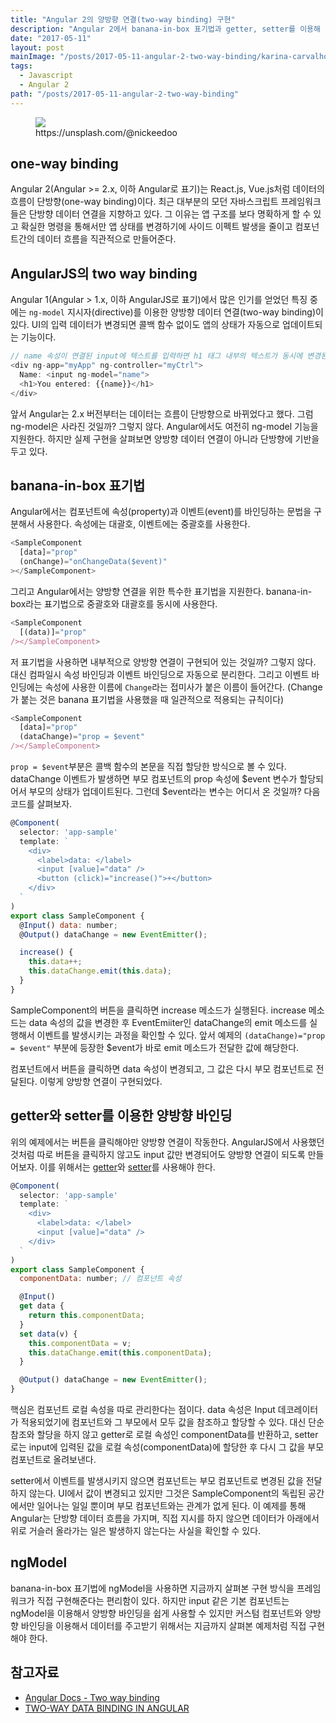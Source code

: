 ```yaml
---
title: "Angular 2의 양방향 연결(two-way binding) 구현"
description: "Angular 2에서 banana-in-box 표기법과 getter, setter를 이용해 양방향 바인딩을 어떻게 구현하지는 예제 코드와 함께 설명한다."
date: "2017-05-11"
layout: post
mainImage: "/posts/2017-05-11-angular-2-two-way-binding/karina-carvalho-94650.jpg"
tags:
  - Javascript
  - Angular 2
path: "/posts/2017-05-11-angular-2-two-way-binding"
---
```


<figure>
<img src="/posts/2017-05-11-angular-2-two-way-binding/karina-carvalho-94650.jpg">
<figcaption>https://unsplash.com/@nickeedoo</figcaption>
</figure>

## one-way binding

Angular 2(Angular >= 2.x, 이하 Angular로 표기)는 React.js, Vue.js처럼 데이터의 흐름이 단방향(one-way binding)이다. 최근 대부분의 모던 자바스크립트 프레임워크들은 단방향 데이터 연결을 지향하고 있다. 그 이유는 앱 구조를 보다 명확하게 할 수 있고 확실한 명령을 통해서만 앱 상태를 변경하기에 사이드 이펙트 발생을 줄이고 컴포넌트간의 데이터 흐름을 직관적으로 만들어준다.

## AngularJS의 two way binding

Angular 1(Angular > 1.x, 이하 AngularJS로 표기)에서 많은 인기를 얻었던 특징 중에는 `ng-model` 지시자(directive)를 이용한 양방향 데이터 연결(two-way binding)이 있다. UI의 입력 데이터가 변경되면 콜백 함수 없이도 앱의 상태가 자동으로 업데이트되는 기능이다.

```js
// name 속성이 연결된 input에 텍스트를 입력하면 h1 태그 내부의 텍스트가 동시에 변경된다.
<div ng-app="myApp" ng-controller="myCtrl">
  Name: <input ng-model="name">
  <h1>You entered: {{name}}</h1>
</div>
```

앞서 Angular는 2.x 버전부터는 데이터는 흐름이 단방향으로 바뀌었다고 했다. 그럼 ng-model은 사라진 것일까? 그렇지 않다. Angular에서도 여전히 ng-model 기능을 지원한다. 하지만 실제 구현을 살펴보면 양방향 데이터 연결이 아니라 단방향에 기반을 두고 있다.


## banana-in-box 표기법

Angular에서는 컴포넌트에 속성(property)과 이벤트(event)를 바인딩하는 문법을 구분해서 사용한다. 속성에는 대괄호, 이벤트에는 중괄호를 사용한다.

```js
<SampleComponent
  [data]="prop"
  (onChange)="onChangeData($event)"
></SampleComponent>
```

그리고 Angular에서는 양방향 연결을 위한 특수한 표기법을 지원한다. banana-in-box라는 표기법으로 중괄호와 대괄호를 동시에 사용한다.

```js
<SampleComponent
  [(data)]="prop"
/></SampleComponent>
```

저 표기법을 사용하면 내부적으로 양방향 연결이 구현되어 있는 것일까? 그렇지 않다. 대신 컴파일시 속성 바인딩과 이벤트 바인딩으로 자동으로 분리한다. 그리고 이벤트 바인딩에는 속성에 사용한 이름에 `Change`라는 접미사가 붙은 이름이 들어간다. (Change가 붙는 것은 banana 표기법을 사용했을 때 일관적으로 적용되는 규칙이다)

```js
<SampleComponent
  [data]="prop"
  (dataChange)="prop = $event"
/></SampleComponent>
```

`prop = $event`부분은 콜백 함수의 본문을 직접 할당한 방식으로 볼 수 있다. dataChange 이벤트가 발생하면 부모 컴포넌트의 prop 속성에 $event 변수가 할당되어서 부모의 상태가 업데이트된다. 그런데 $event라는 변수는 어디서 온 것일까? 다음 코드를 살펴보자.


```js
@Component(
  selector: 'app-sample'
  template: `
    <div>
      <label>data: </label>
      <input [value]="data" />
      <button (click)="increase()">+</button>
    </div>
  `
)
export class SampleComponent {
  @Input() data: number;
  @Output() dataChange = new EventEmitter();

  increase() {
    this.data++;
    this.dataChange.emit(this.data);
  }
}
```

SampleComponent의 버튼을 클릭하면 increase 메소드가 실행된다. increase 메소드는 data 속성의 값을 변경한 후 EventEmiiter인 dataChange의 emit 메소드를 실행해서 이벤트를 발생시키는 과정을 확인할 수 있다. 앞서 예제의 `(dataChange)="prop = $event"` 부분에 등장한 $event가 바로 emit 메소드가 전달한 값에 해당한다.

컴포넌트에서 버튼을 클릭하면 data 속성이 변경되고, 그 값은 다시 부모 컴포넌트로 전달된다. 이렇게 양방향 연결이 구현되었다.


## getter와 setter를 이용한 양방향 바인딩

위의 예제에서는 버튼을 클릭해야만 양방향 연결이 작동한다. AngularJS에서 사용했던 것처럼 따로 버튼을 클릭하지 않고도 input 값만 변경되어도 양방향 연결이 되도록 만들어보자. 이를 위해서는 [getter](https://developer.mozilla.org/ko/docs/Web/JavaScript/Reference/Functions/get)와 [setter](https://developer.mozilla.org/ko/docs/Web/JavaScript/Reference/Functions/set)를 사용해야 한다.

```js
@Component(
  selector: 'app-sample'
  template: `
    <div>
      <label>data: </label>
      <input [value]="data" />
    </div>
  `
)
export class SampleComponent {
  componentData: number; // 컴포넌트 속성

  @Input()
  get data {
    return this.componentData;
  }
  set data(v) {
    this.componentData = v;
    this.dataChange.emit(this.componentData);
  }

  @Output() dataChange = new EventEmitter();
}
```

핵심은 컴포넌트 로컬 속성을 따로 관리한다는 점이다. data 속성은 Input 데코레이터가 적용되었기에 컴포넌트와 그 부모에서 모두 값을 참조하고 할당할 수 있다. 대신 단순 참조와 할당을 하지 않고 getter로 로컬 속성인 componentData를 반환하고, setter로는 input에 입력된 값을 로컬 속성(componentData)에 할당한 후 다시 그 값을 부모 컴포넌트로 올려보낸다.

setter에서 이벤트를 발생시키지 않으면 컴포넌트는 부모 컴포넌트로 변경된 값을 전달하지 않는다. UI에서 값이 변경되고 있지만 그것은 SampleComponent의 독립된 공간에서만 일어나는 일일 뿐이며 부모 컴포넌트와는 관계가 없게 된다. 이 예제를 통해 Angular는 단방향 데이터 흐름을 가지며, 직접 지시를 하지 않으면 데이터가 아래에서 위로 거슬러 올라가는 일은 발생하지 않는다는 사실을 확인할 수 있다.


## ngModel

banana-in-box 표기법에 ngModel을 사용하면 지금까지 살펴본 구현 방식을 프레임워크가 직접 구현해준다는 편리함이 있다. 하지만 input 같은 기본 컴포넌트는 ngModel을 이용해서 양방향 바인딩을 쉽게 사용할 수 있지만 커스텀 컴포넌트와 양방향 바인딩을 이용해서 데이터를 주고받기 위해서는 지금까지 살펴본 예제처럼 직접 구현해야 한다.


## 참고자료

- [Angular Docs - Two way binding](https://angular.io/docs/ts/latest/guide/template-syntax.html#!#two-way)
- [TWO-WAY DATA BINDING IN ANGULAR](https://blog.thoughtram.io/angular/2016/10/13/two-way-data-binding-in-angular-2.html)
